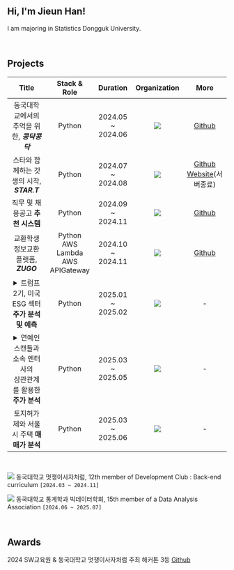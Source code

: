 <!-- <div align=center> -->
<!--<img src="https://capsule-render.vercel.app/api?type=waving&color=0:E34C26,10:DA5B0B,30:C6538C,75:3572A5,100:A371F7&height=100&section=header&text=&fontSize=0" width="100%"/>-->

## Hi, I'm Jieun Han!

<div>
<!--<a href="https://www.instagram.com/1jiiieuuun/" target="_blank"><img src="https://img.shields.io/badge/Instagram-E4405F?style=flat-square&logo=Instagram&logoColor=white"/></a>
<a href="https://mail.google.com/mail/?view=cm&fs=1&to=chica1875@gmail.com" target="_blank">
  <img src="https://img.shields.io/badge/gmail-EA4335?style=flat-square&logo=Gmail&logoColor=white"/>
</a>-->

</div>

<p>
I am majoring in Statistics Dongguk University. <br/>
</p>

<br>

<!-- ## 🛠 Skills

<div>
<img src="https://img.shields.io/badge/HTML5-E34F26?style=flat-square&logo=HTML5&logoColor=white"/>
<img src="https://img.shields.io/badge/CSS3-F68212?style=flat-square&logo=CSS3&logoColor=white"/>
<img src="https://img.shields.io/badge/JavaScript-F7DF1E?style=flat-square&logo=JavaScript&logoColor=white"/>
<img src="https://img.shields.io/badge/React-61DAFB?style=flat-square&logo=React&logoColor=white"/>
<img src="https://img.shields.io/badge/Python-3776AB?style=flat-square&logo=Python&logoColor=white"/><br>
<img src="https://img.shields.io/badge/SCSS-CC6699?style=flat-square&logo=Sass&logoColor=white"/>
<img src="https://img.shields.io/badge/StyledComponents/Emotion-DB7093?style=flat-square&logo=Styled-components&logoColor=white"/>
</div>

<br>
-->

## Projects

|                        Title                        |   Stack & Role    |     Duration      |                            Organization                           |                                                                                         More                                                                                         |
| :-------------------------------------------------: | :--------: | :---------------: | :--------------------------------------------------------: | :----------------------------------------------------------------------------------------------------------------------------------------------------------------------------------: |
| 동국대학교에서의 추억을 위한, <b>*콩닥콩닥* | Python | 2024.05 ~ 2024.06 | <img src="https://img.shields.io/badge/-LikeLion-orange"/>  |                                       [Github](https://github.com/onlynyang/2024-simba-4-Kongdak)                                         |
|  스타와 함께하는 갓생의 시작, <b>*STAR.T*  |   Python    | 2024.07 ~ 2024.08 |    <img src="https://img.shields.io/badge/-LikeLion-orange"/>    | [Github](https://github.com/onlynyang/2024-Hackathon-4-STAR.T-Bakcend)<br> [Website](https://api.likelion-start.site/)(서버종료) |
|      직무 및 채용공고 **추천 시스템**      |   Python    | 2024.09 ~ 2024.11 |    <img src="https://img.shields.io/badge/-BAF-blue"/>    |   [Github](https://github.com/onlynyang/BAF-24-2-finance.git)   |
|      교환학생 정보교환 플랫폼, <b>*ZUGO*      |   Python <br>AWS Lambda <br> AWS APIGateway    | 2024.10 ~ 2024.11|    <img src="https://img.shields.io/badge/-LikeLion-orange"/>  |   [Github](https://github.com/onlynyang/ZUGO-BE.git)   |
|     <details><summary> 트럼프 2기, 미국 ESG 섹터 **주가 분석 및 예측** </summary> 이벤트 스터디 분석과 LSTM기반 예측을 활용한<br> 미국 ESG산업 투자 방향성 제안<br>`2024 DB 보험 금융 공모전`   |   Python    | 2025.01 ~ 2025.02 |    <img src="https://img.shields.io/badge/-Individual-purple"/>    |   -   |
|      <details><summary> 연예인 스캔들과 소속 엔터사의<br> 상관관계를 활용한 **주가 분석** </summary>연예인 스캔들이 소속 엔터사 주가에 미치는 영향과 전략적 대응 방안    |   Python    | 2025.03 ~ 2025.05 |    <img src="https://img.shields.io/badge/-BAF-blue"/>     |   -   |
|      토지허가제와 서울시 주택 **매매가 분석**   |   Python    | 2025.03 ~ 2025.06|   <img src="https://img.shields.io/badge/-Individual-purple"/>   |   -   |
<br>


<!--
|                        Title                        |   Stack & Role    |     Duration      |                            Organization & Role                            |                                                                                         More                                                                                         |
| :-------------------------------------------------: | :--------: | :---------------: | :--------------------------------------------------------: | :----------------------------------------------------------------------------------------------------------------------------------------------------------------------------------: |
| 동국대학교에서의 추억을 위한, <b>*콩닥콩닥* | Python | 2024.05 ~ 2024.06 | <img src="https://img.shields.io/badge/-LikeLion-orange"/> <br>- 백엔드 개발 <br>- 로컬 서버 환경 구축 |                                       [Github](https://github.com/onlynyang/2024-simba-4-Kongdak)                                         |
|  스타와 함께하는 갓생의 시작, <b>*STAR.T*  |   Python    | 2024.07 ~ 2024.08 |    <img src="https://img.shields.io/badge/-LikeLion-orange"/> <br>- 백엔드 API 개발 <br>- 서버 배포   | [Github](https://github.com/onlynyang/2024-Hackathon-4-STAR.T-Bakcend)<br> [Website](https://api.likelion-start.site/)(서버종료) |
|      직무 및 채용공고 **추천 시스템**      |   Python    | 2024.09 ~ 2024.11 |    <img src="https://img.shields.io/badge/-BAF-blue"/><br>텍스트 유사도 기반<br> 추천 알고리즘 설계    |   [Github](https://github.com/onlynyang/BAF-24-2-finance.git)   |
|      교환학생 정보교환 플랫폼, <b>*ZUGO*      |   Python <br>AWS Lambda <br> AWS APIGateway    | 2024.10 ~ 2024.11|    <img src="https://img.shields.io/badge/-LikeLion-orange"/><br>Lambda 백엔드 설계    |   [Github](https://github.com/onlynyang/ZUGO-BE.git)   |
|     <details><summary> 트럼프 2기, 미국 ESG 섹터 **주가 분석 및 예측** </summary> 이벤트 스터디 분석과 LSTM기반 예측을 활용한<br> 미국 ESG산업 투자 방향성 제안<br>`2024 DB 보험 금융 공모전`   |   Python    | 2025.01 ~ 2025.02 |    <img src="https://img.shields.io/badge/-Individual-purple"/><br>- 시계열 분석<br>- 예측 모델링    |   -   |
|      <details><summary> 연예인 스캔들과 소속 엔터사의<br> 상관관계를 활용한 **주가 분석** </summary>연예인 스캔들이 소속 엔터사 주가에 미치는 영향과 전략적 대응 방안    |   Python    | 2025.03 ~ 2025.05 |    <img src="https://img.shields.io/badge/-BAF-blue"/>     |   -   |
|      토지허가제와 서울시 주택 **매매가 분석**   |   Python    | 2025.03 ~ 2025.06|   <img src="https://img.shields.io/badge/-Individual-purple"/>   |   -   |
<br>
-->


<a href="https://github.com/LikeLion-at-DGU"><img src="https://img.shields.io/badge/-LikeLion-orange"/></a> 동국대학교 멋쟁이사자처럼, 12th member of Development Club : Back-end curriculum `[2024.03 ~ 2024.11]`

<a href="https://github.com/DGU-BAF"><img src="https://img.shields.io/badge/-BAF-blue"/></a> 동국대학교 통계학과 빅데이터학회, 15th member of a Data Analysis Association `[2024.06 ~ 2025.07]`

<br>

##  Awards

2024 SW교육원 & 동국대학교 멋쟁이사자처럼 주최 해커톤 3등
[Github](https://github.com/onlynyang/2024-simba-4-Kongdak)

<br>

<!--## Stats
<div align='center'>

<a href="https://github.com/anuraghazra/github-readme-stats">
    <img src="https://github-readme-stats.vercel.app/api/top-langs/?username=onlynyang&layout=donut&show_icons=true&theme=default&hide_border=true&bg_color=ffffff&icon_color=C6538C&text_color=333333&title_color=DA5B0B&count_private=true&exclude_repo=Face-Transfer-Application" width="38%" />
</a>    
<a href="https://github.com/anuraghazra/github-readme-stats">
  <img src="https://github-readme-stats.vercel.app/api?username=onlynyang&show_icons=true&theme=default&hide_border=true&bg_color=ffffff&icon_color=C6538C&text_color=333333&title_color=DA5B0B&count_private=true" width="56%" />
</a>-->
<!--<a href="https://github.com/ashutosh00710/github-readme-activity-graph">
    <img src="https://github-readme-activity-graph.vercel.app/graph?username=onlynyang&theme=default&bg_color=ffffff&hide_border=true&line=C6538C&color=DA5B0B" width="94%"/>-->

  <!--<img src="https://capsule-render.vercel.app/api?type=waving&color=0:E34C26,10:DA5B0B,30:C6538C,75:3572A5,100:A371F7&height=100&section=footer&text=&fontSize=0" width="100%"/>--

</a>

